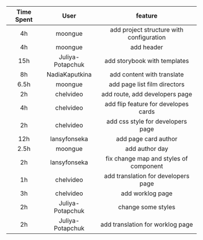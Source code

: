 | Time Spent  | User             | feature                                  |
|:-----------:|:----------------:|:----------------------------------------:|
| 4h          | moongue          | add project structure with configuration |  
| 4h          | moongue          | add header                               |
| 15h         | Juliya-Potapchuk | add storybook with templates             |
| 8h          | NadiaKaputkina   | add content with translate               |
| 6.5h        | moongue          | add page list film directors             |
| 2h          | chelvideo        | add route, add developers page           |
| 4h          | chelvideo        | add flip feature for developes cards     |
| 2h          | chelvideo        | add css style for developers page        |
| 12h         | lansyfonseka     | add page card author                     |
| 2.5h        | moongue          | add author day                           |
| 2h          | lansyfonseka     | fix change map and styles of component   |
| 1h          | chelvideo        | add translation for developers page      |
| 3h          | chelvideo        | add worklog page                         |
| 2h          | Juliya-Potapchuk | change some styles                       |
| 2h          | Juliya-Potapchuk | add translation for worklog page         |